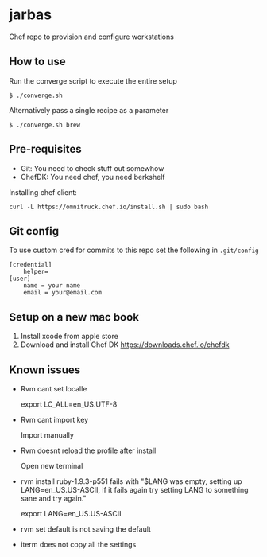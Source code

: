 # jarbas

Chef repo to provision and configure workstations

## How to use

Run the converge script to execute the entire setup

    $ ./converge.sh

Alternatively pass a single recipe as a parameter

    $ ./converge.sh brew

## Pre-requisites

* Git: You need to check stuff out somewhow
* ChefDK: You need chef, you need berkshelf

Installing chef client:

    curl -L https://omnitruck.chef.io/install.sh | sudo bash

## Git config

To use custom cred for commits to this repo set the following in `.git/config`

    [credential]
        helper=
    [user]
	    name = your name
	    email = your@email.com

## Setup on a new mac book

1. Install xcode from apple store
2. Download and install Chef DK https://downloads.chef.io/chefdk

## Known issues

* Rvm cant set localle

    export LC_ALL=en_US.UTF-8

* Rvm cant import key

    Import manually

* Rvm doesnt reload the profile after install

    Open new terminal

* rvm install ruby-1.9.3-p551 fails with "$LANG was empty, setting up LANG=en_US.US-ASCII, if it fails again try setting LANG to something sane and try again."

    export LANG=en_US.US-ASCII

* rvm set default is not saving the default

* iterm does not copy all the settings
